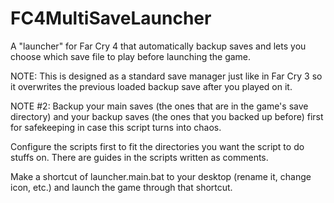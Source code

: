 # FC4MultiSaveLauncher
A "launcher" for Far Cry 4 that automatically backup saves and lets you choose which save file to play before launching the game.

NOTE: This is designed as a standard save manager just like in Far Cry 3 so it overwrites the previous loaded backup save after you played on it.

NOTE #2: Backup your main saves (the ones that are in the game's save directory) and your backup saves (the ones that you backed up before) first for safekeeping in case this script turns into chaos.

Configure the scripts first to fit the directories you want the script to do stuffs on.
There are guides in the scripts written as comments.

Make a shortcut of launcher.main.bat to your desktop (rename it, change icon, etc.) and launch the game through that shortcut.
